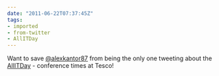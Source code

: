 ```yaml
---
date: "2011-06-22T07:37:45Z"
tags:
- imported
- from-twitter
- AllITDay
---
```

Want to save [@alexkantor87](https://twitter.com/alexkantor87) from being the only one tweeting about the [AllITDay](/tags/allitday) - conference times at Tesco\!
